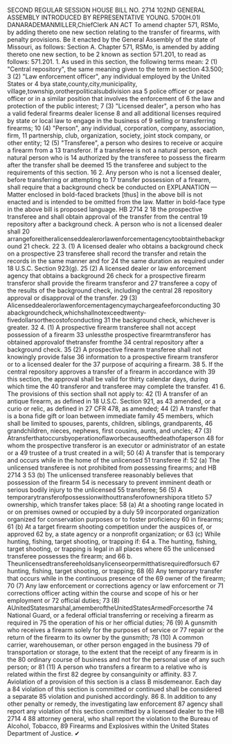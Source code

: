 SECOND REGULAR SESSION
HOUSE BILL NO. 2714
102ND GENERAL ASSEMBLY
INTRODUCED BY REPRESENTATIVE YOUNG.
5700H.01I DANARADEMANMILLER,ChiefClerk
AN ACT
To amend chapter 571, RSMo, by adding thereto one new section relating to the transfer of
firearms, with penalty provisions.
Be it enacted by the General Assembly of the state of Missouri, as follows:
Section A. Chapter 571, RSMo, is amended by adding thereto one new section, to be
2 known as section 571.201, to read as follows:
571.201. 1. As used in this section, the following terms mean:
2 (1) "Central repository", the same meaning given to the term in section 43.500;
3 (2) "Law enforcement officer", any individual employed by the United States or
4 bya state,county,city,municipality, village,township,orotherpoliticalsubdivision asa
5 police officer or peace officer or in a similar position that involves the enforcement of
6 the law and protection of the public interest;
7 (3) "Licensed dealer", a person who has a valid federal firearms dealer license
8 and all additional licenses required by state or local law to engage in the business of
9 selling or transferring firearms;
10 (4) "Person", any individual, corporation, company, association, firm,
11 partnership, club, organization, society, joint stock company, or other entity;
12 (5) "Transferee", a person who desires to receive or acquire a firearm from a
13 transferor. If a transferee is not a natural person, each natural person who is
14 authorized by the transferee to possess the firearm after the transfer shall be deemed
15 the transferee and subject to the requirements of this section.
16 2. Any person who is not a licensed dealer, before transferring or attempting to
17 transfer possession of a firearm, shall require that a background check be conducted on
EXPLANATION — Matter enclosed in bold-faced brackets [thus] in the above bill is not enacted and is
intended to be omitted from the law. Matter in bold-face type in the above bill is proposed language.
HB 2714 2
18 the prospective transferee and shall obtain approval of the transfer from the central
19 repository after a background check. A person who is not a licensed dealer shall
20 arrangeforeitheralicenseddealerorlawenforcementagencytoobtainthebackground
21 check.
22 3. (1) A licensed dealer who obtains a background check on a prospective
23 transferee shall record the transfer and retain the records in the same manner and for
24 the same duration as required under 18 U.S.C. Section 923(g).
25 (2) A licensed dealer or law enforcement agency that obtains a background
26 check for a prospective firearm transferor shall provide the firearm transferor and
27 transferee a copy of the results of the background check, including the central
28 repository approval or disapproval of the transfer.
29 (3) Alicenseddealerorlawenforcementagencymaychargeafeeforconducting
30 abackgroundcheck,whichshallnotexceedtwenty-fivedollarsorthecostofconducting
31 the background check, whichever is greater.
32 4. (1) A prospective firearm transferee shall not accept possession of a firearm
33 unlessthe prospective firearmtransferor has obtained approvalof thetransfer fromthe
34 central repository after a background check.
35 (2) A prospective firearm transferee shall not knowingly provide false
36 information to a prospective firearm transferor or to a licensed dealer for the
37 purpose of acquiring a firearm.
38 5. If the central repository approves a transfer of a firearm in accordance with
39 this section, the approval shall be valid for thirty calendar days, during which time the
40 transferor and transferee may complete the transfer.
41 6. The provisions of this section shall not apply to:
42 (1) A transfer of an antique firearm, as defined in 18 U.S.C. Section 921, as
43 amended, or a curio or relic, as defined in 27 CFR 478, as amended;
44 (2) A transfer that is a bona fide gift or loan between immediate family
45 members, which shall be limited to spouses, parents, children, siblings, grandparents,
46 grandchildren, nieces, nephews, first cousins, aunts, and uncles;
47 (3) Atransferthatoccursbyoperationoflaworbecauseofthedeathofaperson
48 for whom the prospective transferor is an executor or administrator of an estate or a
49 trustee of a trust created in a will;
50 (4) A transfer that is temporary and occurs while in the home of the unlicensed
51 transferee if:
52 (a) The unlicensed transferee is not prohibited from possessing firearms; and
HB 2714 3
53 (b) The unlicensed transferee reasonably believes that possession of the firearm
54 is necessary to prevent imminent death or serious bodily injury to the unlicensed
55 transferee;
56 (5) A temporarytransferofpossessionwithouttransferofownershipora titleto
57 ownership, which transfer takes place:
58 (a) At a shooting range located in or on premises owned or occupied by a duly
59 incorporated organization organized for conservation purposes or to foster proficiency
60 in firearms;
61 (b) At a target firearm shooting competition under the auspices of, or approved
62 by, a state agency or a nonprofit organization; or
63 (c) While hunting, fishing, target shooting, or trapping if:
64 a. The hunting, fishing, target shooting, or trapping is legal in all places where
65 the unlicensed transferee possesses the firearm; and
66 b. Theunlicensedtransfereeholdsanylicenseorpermitthatisrequiredforsuch
67 hunting, fishing, target shooting, or trapping;
68 (6) Any temporary transfer that occurs while in the continuous presence of the
69 owner of the firearm;
70 (7) Any law enforcement or corrections agency or law enforcement or
71 corrections officer acting within the course and scope of his or her employment or
72 official duties;
73 (8) AUnitedStatesmarshal,amemberoftheUnitedStatesArmedForcesorthe
74 National Guard, or a federal official transferring or receiving a firearm as required in
75 the operation of his or her official duties;
76 (9) A gunsmith who receives a firearm solely for the purposes of service or
77 repair or the return of the firearm to its owner by the gunsmith;
78 (10) A common carrier, warehouseman, or other person engaged in the business
79 of transportation or storage, to the extent that the receipt of any firearm is in the
80 ordinary course of business and not for the personal use of any such person; or
81 (11) A person who transfers a firearm to a relative who is related within the first
82 degree by consanguinity or affinity.
83 7. Aviolation of a provision of this section is a class B misdemeanor. Each day a
84 violation of this section is committed or continued shall be considered a separate
85 violation and punished accordingly.
86 8. In addition to any other penalty or remedy, the investigating law enforcement
87 agency shall report any violation of this section committed by a licensed dealer to the
HB 2714 4
88 attorney general, who shall report the violation to the Bureau of Alcohol, Tobacco,
89 Firearms and Explosives within the United States Department of Justice.
✔